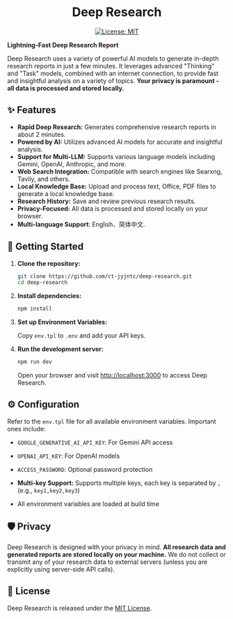 <div align="center">
<h1>Deep Research</h1>

[![License: MIT](https://img.shields.io/badge/License-MIT-default.svg)](https://opensource.org/licenses/MIT)

</div>

**Lightning-Fast Deep Research Report**

Deep Research uses a variety of powerful AI models to generate in-depth research reports in just a few minutes. It leverages advanced "Thinking" and "Task" models, combined with an internet connection, to provide fast and insightful analysis on a variety of topics. **Your privacy is paramount - all data is processed and stored locally.**

## ✨ Features

- **Rapid Deep Research:** Generates comprehensive research reports in about 2 minutes.
- **Powered by AI:** Utilizes advanced AI models for accurate and insightful analysis.
- **Support for Multi-LLM:** Supports various language models including Gemini, OpenAI, Anthropic, and more.
- **Web Search Integration:** Compatible with search engines like Searxng, Tavily, and others.
- **Local Knowledge Base:** Upload and process text, Office, PDF files to generate a local knowledge base.
- **Research History:** Save and review previous research results.
- **Privacy-Focused:** All data is processed and stored locally on your browser.
- **Multi-language Support**: English、简体中文.

## 🚀 Getting Started

1. **Clone the repository:**

   ```bash
   git clone https://github.com/ct-jyjntc/deep-research.git
   cd deep-research
   ```

2. **Install dependencies:**

   ```bash
   npm install
   ```

3. **Set up Environment Variables:**

   Copy `env.tpl` to `.env` and add your API keys.

4. **Run the development server:**

   ```bash
   npm run dev
   ```

   Open your browser and visit [http://localhost:3000](http://localhost:3000) to access Deep Research.

## ⚙️ Configuration

Refer to the `env.tpl` file for all available environment variables. Important ones include:

- `GOOGLE_GENERATIVE_AI_API_KEY`: For Gemini API access
- `OPENAI_API_KEY`: For OpenAI models
- `ACCESS_PASSWORD`: Optional password protection

- **Multi-key Support:** Supports multiple keys, each key is separated by `,` (e.g., `key1,key2,key3`)
- All environment variables are loaded at build time

## 🛡️ Privacy

Deep Research is designed with your privacy in mind. **All research data and generated reports are stored locally on your machine.** We do not collect or transmit any of your research data to external servers (unless you are explicitly using server-side API calls).

## 📝 License

Deep Research is released under the [MIT License](LICENSE).
